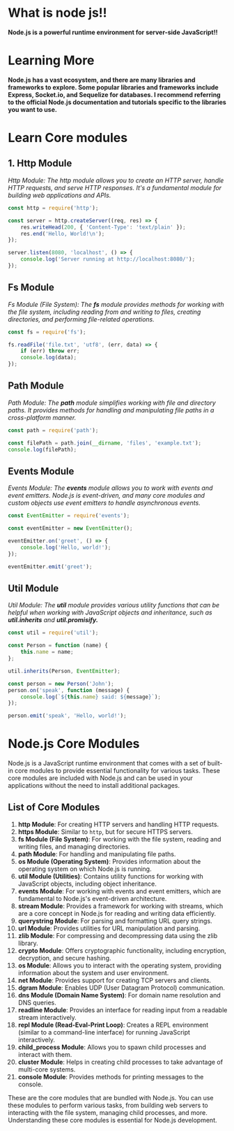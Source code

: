 # What is node js!!

**Node.js is a powerful runtime environment for server-side JavaScript!!**

# Learning More

**Node.js has a vast ecosystem, and there are many libraries and frameworks to explore. Some popular libraries and frameworks include Express, Socket.io, and Sequelize for databases. I recommend referring to the official Node.js documentation and tutorials specific to the libraries you want to use.**

# Learn Core modules

## 1. Http Module

_Http Module: The http module allows you to create an HTTP server, handle HTTP requests, and serve HTTP responses. It's a fundamental module for building web applications and APIs._

```javascript
const http = require('http');

const server = http.createServer((req, res) => {
    res.writeHead(200, { 'Content-Type': 'text/plain' });
    res.end('Hello, World!\n');
});

server.listen(8080, 'localhost', () => {
    console.log('Server running at http://localhost:8080/');
});
```

## Fs Module

_Fs Module (File System): The **fs** module provides methods for working with the file system, including reading from and writing to files, creating directories, and performing file-related operations._

```javascript
const fs = require('fs');

fs.readFile('file.txt', 'utf8', (err, data) => {
    if (err) throw err;
    console.log(data);
});
```

## Path Module

_Path Module: The **path** module simplifies working with file and directory paths. It provides methods for handling and manipulating file paths in a cross-platform manner._

```javascript
const path = require('path');

const filePath = path.join(__dirname, 'files', 'example.txt');
console.log(filePath);
```

## Events Module

_Events Module: The **events** module allows you to work with events and event emitters. Node.js is event-driven, and many core modules and custom objects use event emitters to handle asynchronous events._

```javascript
const EventEmitter = require('events');

const eventEmitter = new EventEmitter();

eventEmitter.on('greet', () => {
    console.log('Hello, world!');
});

eventEmitter.emit('greet');
```

## Util Module

_Util Module: The **util** module provides various utility functions that can be helpful when working with JavaScript objects and inheritance, such as **util.inherits** and **util.promisify.**_


```javascript
const util = require('util');

const Person = function (name) {
    this.name = name;
};

util.inherits(Person, EventEmitter);

const person = new Person('John');
person.on('speak', function (message) {
    console.log(`${this.name} said: ${message}`);
});

person.emit('speak', 'Hello, world!');
```

# Node.js Core Modules

Node.js is a JavaScript runtime environment that comes with a set of built-in core modules to provide essential functionality for various tasks. These core modules are included with Node.js and can be used in your applications without the need to install additional packages.

## List of Core Modules

1. **http Module**: For creating HTTP servers and handling HTTP requests.
2. **https Module**: Similar to `http`, but for secure HTTPS servers.
3. **fs Module (File System)**: For working with the file system, reading and writing files, and managing directories.
4. **path Module**: For handling and manipulating file paths.
5. **os Module (Operating System)**: Provides information about the operating system on which Node.js is running.
6. **util Module (Utilities)**: Contains utility functions for working with JavaScript objects, including object inheritance.
7. **events Module**: For working with events and event emitters, which are fundamental to Node.js's event-driven architecture.
8. **stream Module**: Provides a framework for working with streams, which are a core concept in Node.js for reading and writing data efficiently.
9. **querystring Module**: For parsing and formatting URL query strings.
10. **url Module**: Provides utilities for URL manipulation and parsing.
11. **zlib Module**: For compressing and decompressing data using the zlib library.
12. **crypto Module**: Offers cryptographic functionality, including encryption, decryption, and secure hashing.
13. **os Module**: Allows you to interact with the operating system, providing information about the system and user environment.
14. **net Module**: Provides support for creating TCP servers and clients.
15. **dgram Module**: Enables UDP (User Datagram Protocol) communication.
16. **dns Module (Domain Name System)**: For domain name resolution and DNS queries.
17. **readline Module**: Provides an interface for reading input from a readable stream interactively.
18. **repl Module (Read-Eval-Print Loop)**: Creates a REPL environment (similar to a command-line interface) for running JavaScript interactively.
19. **child_process Module**: Allows you to spawn child processes and interact with them.
20. **cluster Module**: Helps in creating child processes to take advantage of multi-core systems.
21. **console Module**: Provides methods for printing messages to the console.

These are the core modules that are bundled with Node.js. You can use these modules to perform various tasks, from building web servers to interacting with the file system, managing child processes, and more. Understanding these core modules is essential for Node.js development.